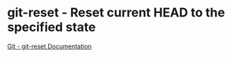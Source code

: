 # git-reset - Reset current HEAD to the specified state

[Git - git-reset Documentation](https://git-scm.com/docs/git-reset)
